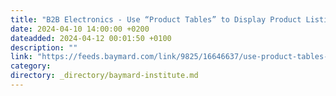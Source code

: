 ```yaml
---
title: "B2B Electronics - Use “Product Tables” to Display Product Listings on Desktop"
date: 2024-04-10 14:00:00 +0200
dateadded: 2024-04-12 00:01:50 +0100
description: ""
link: "https://feeds.baymard.com/link/9825/16646637/use-product-tables-for-desktop-product-listings"
category:
directory: _directory/baymard-institute.md
---
```

